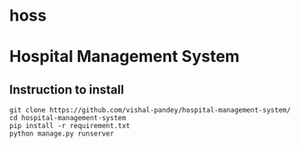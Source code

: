 # hoss
# Hospital Management System

## Instruction to install

```
git clone https://github.com/vishal-pandey/hospital-management-system/
cd hospital-management-system
pip install -r requirement.txt
python manage.py runserver
```
